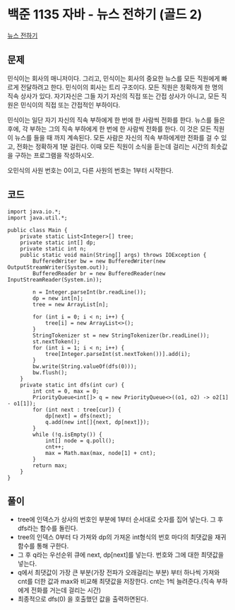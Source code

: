 # 백준 1135 자바 - 뉴스 전하기 (골드 2)

[뉴스 전하기](https://www.acmicpc.net/problem/1135)

## 문제

민식이는 회사의 매니저이다. 그리고, 민식이는 회사의 중요한 뉴스를 모든 직원에게 빠르게 전달하려고 한다. 민식이의 회사는 트리 구조이다. 모든 직원은 정확하게 한 명의 직속 상사가 있다. 자기자신은 그들 자기 자신의 직접 또는 간접 상사가 아니고, 모든 직원은 민식이의 직접 또는 간접적인 부하이다.

민식이는 일단 자기 자신의 직속 부하에게 한 번에 한 사람씩 전화를 한다. 뉴스를 들은 후에, 각 부하는 그의 직속 부하에게 한 번에 한 사람씩 전화를 한다. 이 것은 모든 직원이 뉴스를 들을 때 까지 계속된다. 모든 사람은 자신의 직속 부하에게만 전화를 걸 수 있고, 전화는 정확하게 1분 걸린다. 이때 모든 직원이 소식을 듣는데 걸리는 시간의 최솟값을 구하는 프로그램을 작성하시오.

오민식의 사원 번호는 0이고, 다른 사원의 번호는 1부터 시작한다.

## 코드

```
import java.io.*;
import java.util.*;

public class Main {
    private static List<Integer>[] tree;
    private static int[] dp;
    private static int n;
    public static void main(String[] args) throws IOException {
        BufferedWriter bw = new BufferedWriter(new OutputStreamWriter(System.out));
        BufferedReader br = new BufferedReader(new InputStreamReader(System.in));

        n = Integer.parseInt(br.readLine());
        dp = new int[n];
        tree = new ArrayList[n];

        for (int i = 0; i < n; i++) {
            tree[i] = new ArrayList<>();
        }
        StringTokenizer st = new StringTokenizer(br.readLine());
        st.nextToken();
        for (int i = 1; i < n; i++) {
            tree[Integer.parseInt(st.nextToken())].add(i);
        }
        bw.write(String.valueOf(dfs(0)));
        bw.flush();
    }
    private static int dfs(int cur) {
        int cnt = 0, max = 0;
        PriorityQueue<int[]> q = new PriorityQueue<>((o1, o2) -> o2[1] - o1[1]);
        for (int next : tree[cur]) {
            dp[next] = dfs(next);
            q.add(new int[]{next, dp[next]});
        }
        while (!q.isEmpty()) {
            int[] node = q.poll();
            cnt++;
            max = Math.max(max, node[1] + cnt);
        }
        return max;
    }
}
```

## 풀이

- tree에 인덱스가 상사의 번호인 부분에 1부터 순서대로 숫자를 집어 넣는다. 그 후 dfs라는 함수를 돌린다. 
- tree의 인덱스 0부터 다 가져와 dp의 가져온 int형식의 번호 마다의 최댓값을 재귀함수를 통해 구한다. 
- 그 후 q라는 우선순위 큐에 next, dp[next]를 넣는다. 번호와 그에 대한 최댓값을 넣는다. 
- q에서 최댓값이 가장 큰 부분(가장 전파가 오래걸리는 부분) 부터 하나씩 가져와 cnt를 더한 값과 max와 비교해 최댓값을 저장한다. cnt는 1씩 늘려준다.(직속 부하에게 전화를 거는데 걸리는 시간) 
- 최종적으로 dfs(0) 을 호출했던 값을 출력하면된다.